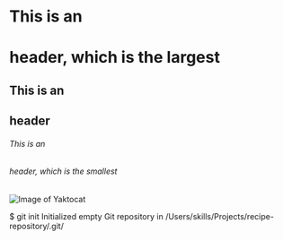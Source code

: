 # This is an <h1> header, which is the largest
## This is an <h2> header
###### This is an <h6> header, which is the smallest

![Image of Yaktocat](https://octodex.github.com/images/yaktocat.png)

$ git init
Initialized empty Git repository in /Users/skills/Projects/recipe-repository/.git/

